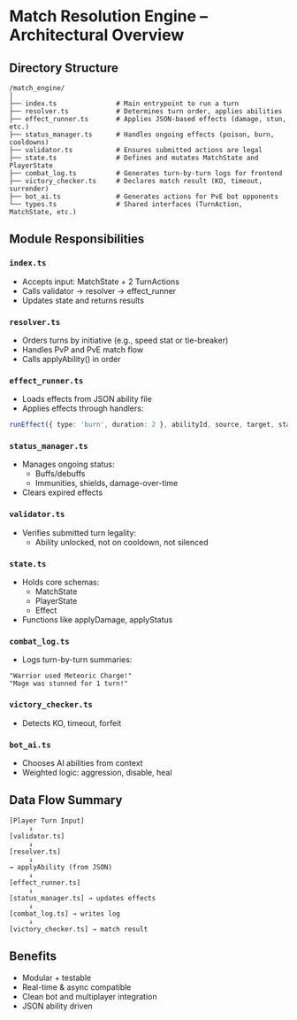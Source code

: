 # Match Resolution Engine – Architectural Overview

## Directory Structure

```
/match_engine/
│
├── index.ts               # Main entrypoint to run a turn
├── resolver.ts            # Determines turn order, applies abilities
├── effect_runner.ts       # Applies JSON-based effects (damage, stun, etc.)
├── status_manager.ts      # Handles ongoing effects (poison, burn, cooldowns)
├── validator.ts           # Ensures submitted actions are legal
├── state.ts               # Defines and mutates MatchState and PlayerState
├── combat_log.ts          # Generates turn-by-turn logs for frontend
├── victory_checker.ts     # Declares match result (KO, timeout, surrender)
├── bot_ai.ts              # Generates actions for PvE bot opponents
└── types.ts               # Shared interfaces (TurnAction, MatchState, etc.)
```

## Module Responsibilities

### `index.ts`
- Accepts input: MatchState + 2 TurnActions
- Calls validator → resolver → effect_runner
- Updates state and returns results

### `resolver.ts`
- Orders turns by initiative (e.g., speed stat or tie-breaker)
- Handles PvP and PvE match flow
- Calls applyAbility() in order

### `effect_runner.ts`
- Loads effects from JSON ability file
- Applies effects through handlers:
```ts
runEffect({ type: 'burn', duration: 2 }, abilityId, source, target, state)
```

### `status_manager.ts`
- Manages ongoing status:
  - Buffs/debuffs
  - Immunities, shields, damage-over-time
- Clears expired effects

### `validator.ts`
- Verifies submitted turn legality:
  - Ability unlocked, not on cooldown, not silenced

### `state.ts`
- Holds core schemas:
  - MatchState
  - PlayerState
  - Effect
- Functions like applyDamage, applyStatus

### `combat_log.ts`
- Logs turn-by-turn summaries:
```
"Warrior used Meteoric Charge!"
"Mage was stunned for 1 turn!"
```

### `victory_checker.ts`
- Detects KO, timeout, forfeit

### `bot_ai.ts`
- Chooses AI abilities from context
- Weighted logic: aggression, disable, heal

## Data Flow Summary

```
[Player Turn Input]
     ↓
[validator.ts]
     ↓
[resolver.ts]
     ↓
→ applyAbility (from JSON)
     ↓
[effect_runner.ts]
     ↓
[status_manager.ts] → updates effects
     ↓
[combat_log.ts] → writes log
     ↓
[victory_checker.ts] → match result
```

## Benefits
- Modular + testable
- Real-time & async compatible
- Clean bot and multiplayer integration
- JSON ability driven